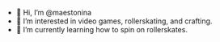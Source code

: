 - 👋 Hi, I’m @maestonina
- 👀 I’m interested in video games, rollerskating, and crafting.
- 🌱 I’m currently learning how to spin on rollerskates.

<!---
maestonina/maestonina is a ✨ special ✨ repository because its `README.md` (this file) appears on your GitHub profile.
You can click the Preview link to take a look at your changes.
--->
